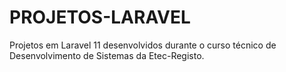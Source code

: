 # PROJETOS-LARAVEL
 
Projetos em Laravel 11 desenvolvidos durante o curso técnico de Desenvolvimento de Sistemas da Etec-Registo.
